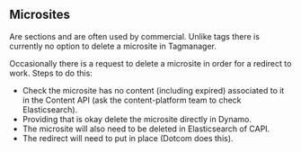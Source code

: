 ## Microsites

Are sections and are often used by commercial. Unlike tags there is 
currently no option to delete a microsite in Tagmanager. 

Occasionally there is a request to delete a microsite in order for a redirect
to work. Steps to do this:

* Check the microsite has no content (including expired) associated to it in the
 Content API (ask the content-platform team to check Elasticsearch).
* Providing that is okay delete the microsite directly in Dynamo. 
* The microsite will also need to be deleted in Elasticsearch of CAPI.
* The redirect will need to put in place (Dotcom does this).